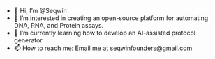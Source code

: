 - 👋 Hi, I’m @Seqwin
- 👀 I’m interested in creating an open-source platform for automating DNA, RNA, and Protein assays.
- 🌱 I’m currently learning how to develop an AI-assisted protocol generator.
- 📫 How to reach me: Email me at seqwinfounders@gmail.com
